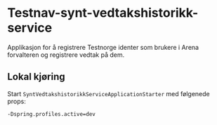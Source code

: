 # Testnav-synt-vedtakshistorikk-service
Applikasjon for å registrere Testnorge identer som brukere i Arena forvalteren og registrere vedtak på dem.

## Lokal kjøring

Start `SyntVedtakshistorikkServiceApplicationStarter` med følgenede props:
```
-Dspring.profiles.active=dev 
```
